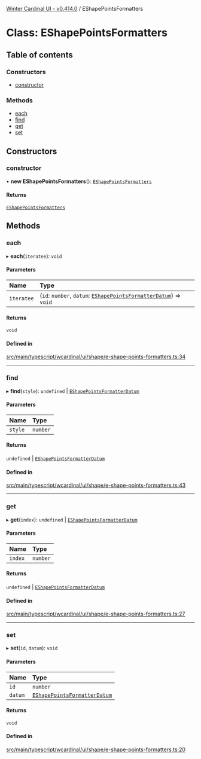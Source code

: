 [Winter Cardinal UI - v0.414.0](../index.md) / EShapePointsFormatters

# Class: EShapePointsFormatters

## Table of contents

### Constructors

- [constructor](EShapePointsFormatters.md#constructor)

### Methods

- [each](EShapePointsFormatters.md#each)
- [find](EShapePointsFormatters.md#find)
- [get](EShapePointsFormatters.md#get)
- [set](EShapePointsFormatters.md#set)

## Constructors

### constructor

• **new EShapePointsFormatters**(): [`EShapePointsFormatters`](EShapePointsFormatters.md)

#### Returns

[`EShapePointsFormatters`](EShapePointsFormatters.md)

## Methods

### each

▸ **each**(`iteratee`): `void`

#### Parameters

| Name | Type |
| :------ | :------ |
| `iteratee` | (`id`: `number`, `datum`: [`EShapePointsFormatterDatum`](../interfaces/EShapePointsFormatterDatum.md)) => `void` |

#### Returns

`void`

#### Defined in

[src/main/typescript/wcardinal/ui/shape/e-shape-points-formatters.ts:34](https://github.com/winter-cardinal/winter-cardinal-ui/blob/v0.414.0/src/main/typescript/wcardinal/ui/shape/e-shape-points-formatters.ts#L34)

___

### find

▸ **find**(`style`): `undefined` \| [`EShapePointsFormatterDatum`](../interfaces/EShapePointsFormatterDatum.md)

#### Parameters

| Name | Type |
| :------ | :------ |
| `style` | `number` |

#### Returns

`undefined` \| [`EShapePointsFormatterDatum`](../interfaces/EShapePointsFormatterDatum.md)

#### Defined in

[src/main/typescript/wcardinal/ui/shape/e-shape-points-formatters.ts:43](https://github.com/winter-cardinal/winter-cardinal-ui/blob/v0.414.0/src/main/typescript/wcardinal/ui/shape/e-shape-points-formatters.ts#L43)

___

### get

▸ **get**(`index`): `undefined` \| [`EShapePointsFormatterDatum`](../interfaces/EShapePointsFormatterDatum.md)

#### Parameters

| Name | Type |
| :------ | :------ |
| `index` | `number` |

#### Returns

`undefined` \| [`EShapePointsFormatterDatum`](../interfaces/EShapePointsFormatterDatum.md)

#### Defined in

[src/main/typescript/wcardinal/ui/shape/e-shape-points-formatters.ts:27](https://github.com/winter-cardinal/winter-cardinal-ui/blob/v0.414.0/src/main/typescript/wcardinal/ui/shape/e-shape-points-formatters.ts#L27)

___

### set

▸ **set**(`id`, `datum`): `void`

#### Parameters

| Name | Type |
| :------ | :------ |
| `id` | `number` |
| `datum` | [`EShapePointsFormatterDatum`](../interfaces/EShapePointsFormatterDatum.md) |

#### Returns

`void`

#### Defined in

[src/main/typescript/wcardinal/ui/shape/e-shape-points-formatters.ts:20](https://github.com/winter-cardinal/winter-cardinal-ui/blob/v0.414.0/src/main/typescript/wcardinal/ui/shape/e-shape-points-formatters.ts#L20)
